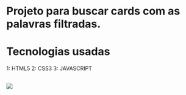 # Projeto para buscar cards com as palavras filtradas.

# Tecnologias usadas
1: HTML5
2: CSS3
3: JAVASCRIPT

![](/src/images/cards-preview.png)
------


